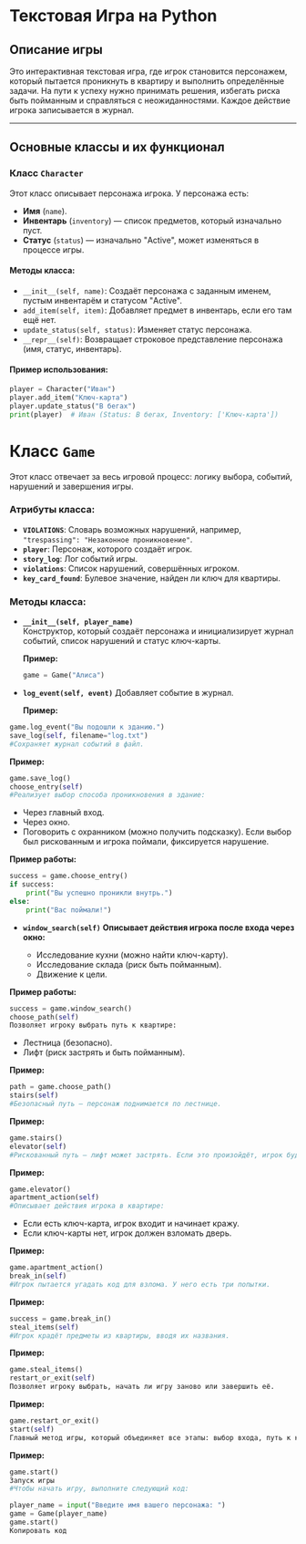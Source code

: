 # Текстовая Игра на Python

## Описание игры
Это интерактивная текстовая игра, где игрок становится персонажем, который пытается проникнуть в квартиру и выполнить определённые задачи. На пути к успеху нужно принимать решения, избегать риска быть пойманным и справляться с неожиданностями. Каждое действие игрока записывается в журнал.

---

## Основные классы и их функционал

### Класс `Character`

Этот класс описывает персонажа игрока. У персонажа есть:
- **Имя** (`name`).
- **Инвентарь** (`inventory`) — список предметов, который изначально пуст.
- **Статус** (`status`) — изначально "Active", может изменяться в процессе игры.

#### Методы класса:
- `__init__(self, name)`: Создаёт персонажа с заданным именем, пустым инвентарём и статусом "Active".
- `add_item(self, item)`: Добавляет предмет в инвентарь, если его там ещё нет.
- `update_status(self, status)`: Изменяет статус персонажа.
- `__repr__(self)`: Возвращает строковое представление персонажа (имя, статус, инвентарь).

#### Пример использования:
```python
player = Character("Иван")
player.add_item("Ключ-карта")
player.update_status("В бегах")
print(player)  # Иван (Status: В бегах, Inventory: ['Ключ-карта'])
```

# Класс `Game`

Этот класс отвечает за весь игровой процесс: логику выбора, событий, нарушений и завершения игры.

### Атрибуты класса:
- **`VIOLATIONS`**: Словарь возможных нарушений, например, `"trespassing": "Незаконное проникновение"`.
- **`player`**: Персонаж, которого создаёт игрок.
- **`story_log`**: Лог событий игры.
- **`violations`**: Список нарушений, совершённых игроком.
- **`key_card_found`**: Булевое значение, найден ли ключ для квартиры.

### Методы класса:

- **`__init__(self, player_name)`**  
  Конструктор, который создаёт персонажа и инициализирует журнал событий, список нарушений и статус ключ-карты.

  **Пример:**
  ```python
  game = Game("Алиса")
  ```

- **`log_event(self, event)`**
  Добавляет событие в журнал.

  **Пример:**

```python
game.log_event("Вы подошли к зданию.")
save_log(self, filename="log.txt")
#Сохраняет журнал событий в файл.
```

  **Пример:**

```python
game.save_log()
choose_entry(self)
#Реализует выбор способа проникновения в здание:
```

- Через главный вход.
- Через окно.
- Поговорить с охранником (можно получить подсказку).
Если выбор был рискованным и игрока поймали, фиксируется нарушение.

**Пример работы:**

```python
success = game.choose_entry()
if success:
    print("Вы успешно проникли внутрь.")
else:
    print("Вас поймали!")
```
- **`window_search(self)`**
**Описывает действия игрока после входа через окно:**

  - Исследование кухни (можно найти ключ-карту).
  - Исследование склада (риск быть пойманным).
  - Движение к цели.
    
**Пример работы:**

```python
success = game.window_search()
choose_path(self)
Позволяет игроку выбрать путь к квартире:
```

- Лестница (безопасно).
- Лифт (риск застрять и быть пойманным).

**Пример:**

```python
path = game.choose_path()
stairs(self)
#Безопасный путь — персонаж поднимается по лестнице.
```

**Пример:**

```python
game.stairs()
elevator(self)
#Рискованный путь — лифт может застрять. Если это произойдёт, игрок будет пойман.
```

**Пример:**

```python
game.elevator()
apartment_action(self)
#Описывает действия игрока в квартире:
```

- Если есть ключ-карта, игрок входит и начинает кражу.
- Если ключ-карты нет, игрок должен взломать дверь.

**Пример:**

```python
game.apartment_action()
break_in(self)
#Игрок пытается угадать код для взлома. У него есть три попытки.
```

**Пример:**

```python
success = game.break_in()
steal_items(self)
#Игрок крадёт предметы из квартиры, вводя их названия.
```

**Пример:**

```python
game.steal_items()
restart_or_exit(self)
Позволяет игроку выбрать, начать ли игру заново или завершить её.
```

**Пример:**

```python
game.restart_or_exit()
start(self)
Главный метод игры, который объединяет все этапы: выбор входа, путь к квартире, действия в квартире и завершение игры.
```

**Пример:**

```python
game.start()
Запуск игры
#Чтобы начать игру, выполните следующий код:
```

```python
player_name = input("Введите имя вашего персонажа: ")
game = Game(player_name)
game.start()
Копировать код
```





 
